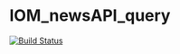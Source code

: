 # IOM_newsAPI_query

[![Build Status](https://github.com/your-GitHub-username/IOM_newsAPI_query.jl/actions/workflows/CI.yml/badge.svg?branch=main)](https://github.com/your-GitHub-username/IOM_newsAPI_query.jl/actions/workflows/CI.yml?query=branch%3Amain)
